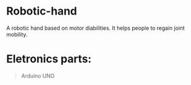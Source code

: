 # Robotic-hand
 A robotic hand based on motor diabilities. It helps people to regain joint mobility.
 
 # Eletronics parts:
 >Arduino UNO
 >
